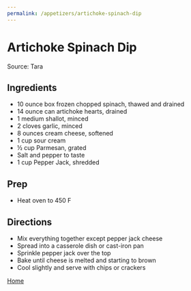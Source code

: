 ```yaml
---
permalink: /appetizers/artichoke-spinach-dip
---
```

# Artichoke Spinach Dip

Source: Tara

## Ingredients

- 10 ounce box frozen chopped spinach, thawed and drained
- 14 ounce can artichoke hearts, drained
- 1 medium shallot, minced
- 2 cloves garlic, minced
- 8 ounces cream cheese, softened
- 1 cup sour cream
- ½ cup Parmesan, grated
- Salt and pepper to taste
- 1 cup Pepper Jack, shredded

## Prep

- Heat oven to 450 F

## Directions

- Mix everything together except pepper jack cheese
- Spread into a casserole dish or cast-iron pan
- Sprinkle pepper jack over the top
- Bake until cheese is melted and starting to brown
- Cool slightly and serve with chips or crackers

[Home](https://thomasjbarrett82.github.io)
